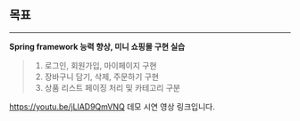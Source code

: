 ## 목표
-------------

**Spring framework 능력 향상, 미니 쇼핑몰 구현 실습**
> 1. 로그인, 회원가입, 마이페이지 구현  
> 2. 장바구니 담기, 삭제, 주문하기 구현  
> 3. 상품 리스트 페이징 처리 및 카테고리 구분  

https://youtu.be/jLlAD9QmVNQ 데모 시연 영상 링크입니다.
